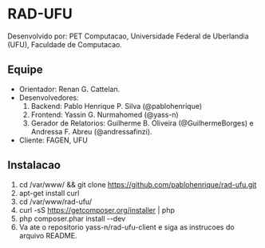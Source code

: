 RAD-UFU
=======

Desenvolvido por: PET Computacao, Universidade Federal de Uberlandia (UFU), Faculdade de Computacao.

Equipe
-------
* Orientador: Renan G. Cattelan.
* Desenvolvedores:
    1. Backend: Pablo Henrique P. Silva (@pablohenrique)
    2. Frontend: Yassin G. Nurmahomed (@yass-n)
    3. Gerador de Relatorios: Guilherme B. Oliveira (@GuilhermeBorges) e Andressa F. Abreu (@andressafinzi).
* Cliente: FAGEN, UFU

Instalacao
-------
1. cd /var/www/ && git clone https://github.com/pablohenrique/rad-ufu.git
2. apt-get install curl
3. cd /var/www/rad-ufu/
4. curl -sS https://getcomposer.org/installer | php
5. php composer.phar install --dev
6. Va ate o repositorio yass-n/rad-ufu-client e siga as instrucoes do arquivo README.

